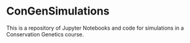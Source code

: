 # ConGenSimulations

This is a repository of Jupyter Notebooks and code for simulations in a Conservation Genetics course.
